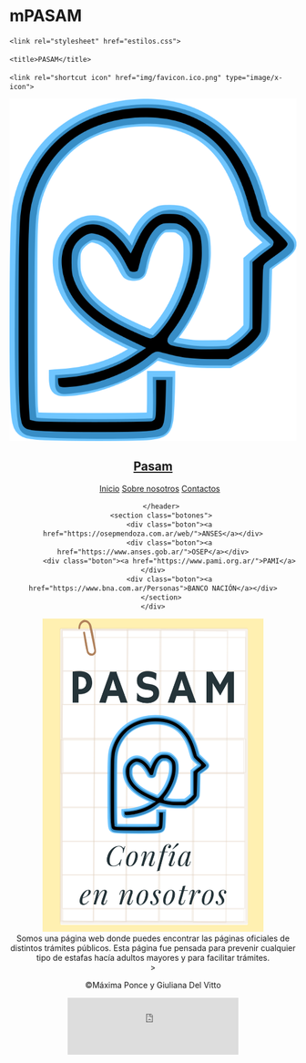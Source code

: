 # mPASAM
<!DOCTYPE html>
<html lang="es">

<head>
    <meta charset="UTF-8">
    <meta http-equiv="X-UA-Compatible" content="IE=edge">
    <meta name="viewport"
        content="user-scalable=no, widht=device-width, initial-scale=1.0, minimun-scale=10, maximun-scale=1.0" />

    <link rel="stylesheet" href="estilos.css">

    <title>PASAM</title>

    <link rel="shortcut icon" href="img/favicon.ico.png" type="image/x-icon">
</head>

<body>
    <div class="contenedor">
        <header>
            <a href="" class="logo">
                <img src="img/favicon.ico.png" alt="logo">
                <h2 class="Pasam">Pasam</h2>
            </a>
            <nav>
                <ul>
                <a href="" class="nav-link">Inicio</a>
                <a href="#nosotros" class="nav-link">Sobre nosotros</a>
                <a href="" class="nav-link">Contactos</a>
            </ul>
            </nav>

        </header>
        <section class="botones">
            <div class="boton"><a href="https://osepmendoza.com.ar/web/">ANSES</a></div>
            <div class="boton"><a href="https://www.anses.gob.ar/">OSEP</a></div>
            <div class="boton"><a href="https://www.pami.org.ar/">PAMI</a></div>
            <div class="boton"><a href="https://www.bna.com.ar/Personas">BANCO NACIÓN</a></div>
        </section>
    </div>

<div class="folleto" id="nosotros">
    <div class="img">
        <img src="img/PASAM.png" widht="100" height="550" alt="#"></img>
    </div>
   <div class="texto">
        Somos una página web donde puedes encontrar las páginas oficiales de distintos trámites públicos.
        Esta página fue pensada para prevenir cualquier tipo de estafas hacía adultos mayores y para facilitar
        trámites.
   </div>
</div>>

<footer class="footer">
    <p> &copy;Máxima Ponce y Giuliana Del Vitto</p>
    <iframe  style="width: 300px; height: 100px; overflow: hidden;"  scrolling="no" frameborder="0" src="https://editor.p5js.org/Maxima/full/H7BMRj0_d"></iframe>
</footer>
</body>
</html>
